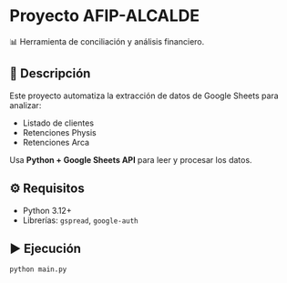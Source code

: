 # Proyecto AFIP-ALCALDE

📊 Herramienta de conciliación y análisis financiero.  

## 🚀 Descripción
Este proyecto automatiza la extracción de datos de Google Sheets para analizar:
- Listado de clientes
- Retenciones Physis
- Retenciones Arca

Usa **Python + Google Sheets API** para leer y procesar los datos.

## ⚙️ Requisitos
- Python 3.12+
- Librerías: `gspread`, `google-auth`

## ▶️ Ejecución
```bash
python main.py
